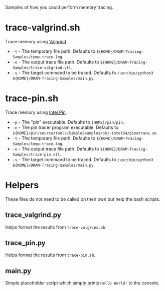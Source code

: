 Samples of how you could perform memory tracing.

# trace-valgrind.sh

Trace memory using [Valgrind](https://valgrind.org "Valgrind").

- ``-t`` - The temporary file path. Defaults to ``${HOME}/DRAM-Tracing-Samples/temp-trace.log``.
- ``-o`` - The output trace file path. Defaults to ``${HOME}/DRAM-Tracing-Samples/trace-valgrind.stl``.
- ``-s`` - The target command to be traced. Defaults to ``/usr/bin/python3 ${HOME}/DRAM-Tracing-Samples/main.py``.

# trace-pin.sh

Trace memory using [Intel Pin](https://www.intel.com/content/www/us/en/developer/articles/tool/pin-a-dynamic-binary-instrumentation-tool.html "Intel Pin").

- ``-p`` - The "pin" executable. Defaults to ``{HOME}/pin/pin``.
- ``-e`` - The pin tracer program executable. Defaults to ``${HOME}/pin/source/tools/SimpleExamples/obj-intel64/pinatrace.so``.
- ``-t`` - The temporary file path. Defaults to ``${HOME}/DRAM-Tracing-Samples/temp-trace.log``.
- ``-o`` - The output trace file path. Defaults to ``${HOME}/DRAM-Tracing-Samples/trace-pin.stl``.
- ``-s`` - The target command to be traced. Defaults to ``/usr/bin/python3 ${HOME}/DRAM-Tracing-Samples/main.py``.

# Helpers

These files do not need to be called on their own but help the bash scripts.

## trace_valgrind.py

Helps format the results from ``trace-valgrind.sh``.

## trace_pin.py

Helps format the results from ``trace-pin.sh``.

## main.py

Simple placeholder script which simply prints ``Hello World!`` to the console.